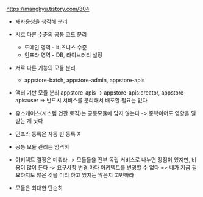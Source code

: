 https://mangkyu.tistory.com/304

- 재사용성을 생각해 분리

- 서로 다른 수준의 공통 코드 분리
  - 도메인 영역 - 비즈니스 수준
  - 인프라 영역 - DB, 라이브러리 설정
  
- 서로 다른 기능의 모듈 분리
  - appstore-batch, appstore-admin, appstore-apis
- 액터 기반 모듈 분리
  appstore-apis -> appstore-apis:creator, appstore-apis:user
  => 반드시 서비스를 분리해서 배포할 필요는 없다

- 유스케이스(시스템 연관 로직)는 공통모듈에 담지 않는다
  -> 중복이어도 영향을 덜 받는 게 낫다
- 인프라 등록은 자동 빈 등록 X

- 공통 모듈 관리는 엄격히
- 아키텍트 결정은 미뤄라
  -> 모듈들을 전부 독립 서비스로 나누면 장점이 있지만, 비용이 많이 든다
  -> 요구사항 변경 마다 아키텍트를 변경할 수 없다
  => 내가 지금 필요하지도 않은 것을 미리 하고 있지는 않은지 고민하라
- 모듈은 최대한 단순히
